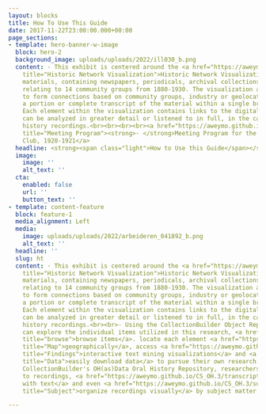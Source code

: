 ```yaml
---
layout: blocks
title: How To Use This Guide
date: 2017-11-22T23:00:00.000+00:00
page_sections:
- template: hero-banner-w-image
  block: hero-2
  background_image: uploads/uploads/2022/ill030_b.png
  content: · This exhibit is centered around the <a href="https://aweymo.github.io/hnv_2/#"
    title="Historic Network Visualization">Historic Network Visualization</a> of the
    materials, containing newspapers, periodicals, archival collections and oral histories
    relating to 14 community groups from 1880-1930. The visualization allows the user
    to form connections based on community groups, industry or geolocation, and read
    a portion or complete transcript of the material within a single browser window.
    Each element within the visualization contains links to the digital object, which
    can be analyzed in greater detail or listened to in full, in the case of the oral
    history recordings.<br><br><br><br><a href="https://aweymo.github.io/CS.2/item.html?id=maplanguage028"
    title="Meeting Program"><strong>· </strong>Meeting Program for the Illema Study
    Club, 1920-1921</a>
  headline: <strong><span class="light">How to Use this Guide</span></strong>
  image:
    image: ''
    alt_text: ''
  cta:
    enabled: false
    url: ''
    button_text: ''
- template: content-feature
  block: feature-1
  media_alignment: Left
  media:
    image: uploads/uploads/2022/arbeideren_041892_b.png
    alt_text: ''
  headline: ''
  slug: ht
  content: · This exhibit is centered around the <a href="https://aweymo.github.io/hnv_2/#"
    title="Historic Network Visualization">Historic Network Visualization</a> of the
    materials, containing newspapers, periodicals, archival collections and oral histories
    relating to 14 community groups from 1880-1930. The visualization allows the user
    to form connections based on community groups, industry or geolocation, and read
    a portion or complete transcript of the material within a single browser window.
    Each element within the visualization contains links to the digital object, which
    can be analyzed in greater detail or listened to in full, in the case of the oral
    history recordings.<br><br>· Using the CollectionBuilder Object Repository, researchers
    can explore the individual items utilized in this research, <a href="https://aweymo.github.io/CS.2/browse.html"
    title="browse">browse items</a>. locate each element <a href="https://aweymo.github.io/CS.2/map.html"
    title="Map">geographically</a>, access <a href="https://aweymo.github.io/CS.2/findings.html"
    title="Findings">interactive text mining visualizations</a> and <a href="https://aweymo.github.io/CS.2/data.html"
    title="Data">easily download data</a> to pursue their own research.<br><br>· Using
    CollectionBuilder's OH(as)Data Oral History Repository, researchers can listen
    to recordings, <a href="https://aweymo.github.io/CS_OH.3/transcripts.html" title="Transcripts">engage
    with text</a> and even <a href="https://aweymo.github.io/CS_OH.3/subjects.html"
    title="Subject">organize recordings visually</a> by subject matter.

---
```


